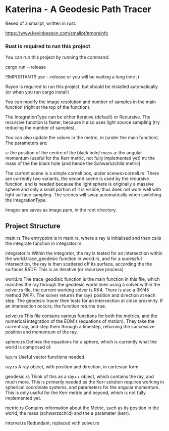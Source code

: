 # Katerina - A Geodesic Path Tracer

Besed of a smallpt, written in rust. 

https://www.kevinbeason.com/smallpt/#moreinfo

### Rust is required to run this project

You can run this project by running the command:

cargo run --release

!!IMPORTANT!! use --release or you will be waiting a long time ;)

Rayon is required to run this project, but should be installed automatically (or when you run cargo install)

You can modify the image resolution and number of samples in the main function (right at the top of the function).

The IntegrationType can be either Iterative (default) or Recursive. The recursive function is faster, because it also uses light source sampling (try reducing the number of samples).

You can also update the values in the metric, m (under the main function). The parameters are:

s: the position of the centre of the black hole/ mass
a: the angular momentum (useful for the Kerr metric, not fully implemented yet)
m: the mass of the the black hole (and hence the Schwarszchild metric)

The current scene is a simple cornell box, under scenes>cornell.rs. There are currently two variants, the second scene is used by the recursive function, and is needed because the light sphere is originally a massive sphere and only a small portion of it is visible, thus does not work well with light surface sampling. The scenes will swap automatically when switching the IntegrationType.

Images are saves as image.ppm, in the root directory.

## Project Structure

main.rs
The entrypoint is in main.rs, where a ray is initialised and then calls the integrate function in integrator.rs.

integrator.rs
Within the integrator, the ray is tested for an intersection within the world.trace_geodesic function in world.rs, and for a sucessful intersection, the ray is then scattered off its surface, according the the surfaces BSDF. This is an iterative (or recursive process)

world.rs
The trace_geodisic function is the main function in this file, which marches the ray through the geodesic world lines using a solver within the solver.rs file, the current working solver is RK4. There is also a RKf45 method (WIP). The solver returns the rays position and direction at each step. The geodesic tracer then tests for an intersection at close proximity. If an intersection occurs, the function returns true.

solver.rs
This file contains various functions for both the metrics, and the numerical integration of the EOM's (equations of motion). They take the current ray, and step them through a timestep, returning the successive position and momentum of the ray.

sphere.rs
Defines the equations for a sphere, which is currently what the world is comprised of.

tup.rs
Useful vector functions needed.

ray.rs
A ray object, with position and direction, in cartesian form.

geodesic.rs
Think of this as a ray++ object, which contains the ray, and much more. This is primarily needed as the Kerr solution requires working in spherical coordinate systems, and parameters for the angular momentum. This is only useful for the Kerr metric and beyond, which is not fully implemented yet.

metric.rs
Contains information about the Metric, such as its position in the world, the mass (schwarzschild) and the a parameter (kerr).

interval.rs
Redundant, replaced with solver.rs

